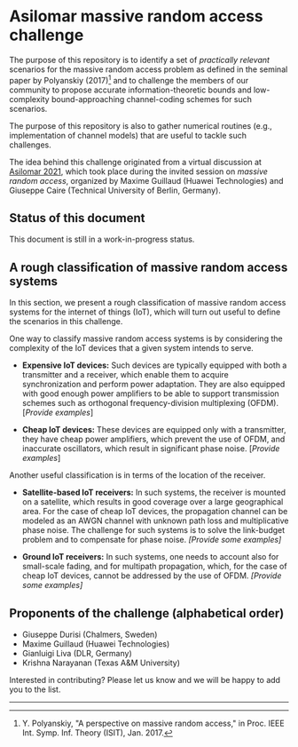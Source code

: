 # Asilomar massive random access challenge
The purpose of this repository is to identify a set of *practically relevant* scenarios for the massive random access problem as defined 
in the seminal paper by Polyanskiy (2017)[^1]  and to challenge the members of our community to propose accurate information-theoretic bounds and low-complexity
bound-approaching channel-coding schemes for such scenarios.

The purpose of this repository is also to gather numerical routines (e.g., implementation of channel models) that are useful to
tackle such challenges.

The idea behind this challenge originated from a virtual discussion at [Asilomar 2021](https://www.asilomarsscconf.org), which took place during the invited session on *massive random access*, organized by Maxime Guillaud (Huawei Technologies) and Giuseppe Caire (Technical University of Berlin, Germany).

## Status of this document
This document is still in a work-in-progress status.

## A rough classification of massive random access systems
In this section, we present a rough classification of massive random access systems for the internet of things (IoT), which will turn out useful to define the scenarios in this challenge.

One way to classify massive random access systems is by considering the complexity of the IoT devices that 
a given system intends to serve.

- **Expensive IoT devices:**
Such devices are typically equipped with both a transmitter and a receiver, which enable them to acquire synchronization and 
perform power adaptation. They are also equipped with good enough power amplifiers to be able to support transmission schemes such as orthogonal frequency-division multiplexing (OFDM).
[*Provide examples*]

- **Cheap IoT devices:**
These devices are equipped only with a transmitter, they have cheap power amplifiers, which prevent the use of OFDM, and inaccurate oscillators, which result in significant phase noise. 
[*Provide examples*]


Another useful classification is in terms of the location of the receiver.

- **Satellite-based IoT receivers:**
In such systems, the receiver is mounted on a satellite, which results in good coverage over a large geographical area.
For the case of cheap IoT devices, the propagation channel can be modeled as an AWGN channel with unknown path loss and multiplicative phase noise. The challenge for such systems is to solve the link-budget problem and to compensate for phase noise.
*[Provide some examples]*

- **Ground IoT receivers:**
In such systems, one needs to account also for small-scale fading, and for multipath propagation, which, for the case of cheap IoT devices, cannot be addressed by the use of OFDM.
*[Provide some examples]*





## Proponents of the challenge (alphabetical order)
- Giuseppe Durisi (Chalmers, Sweden)
- Maxime Guillaud (Huawei Technologies)
- Gianluigi Liva (DLR, Germany)
- Krishna Narayanan (Texas A&M University)

Interested in contributing? Please let us know and we will be happy to add you to the list. 

***	

[^1]: Y. Polyanskiy, "A perspective on massive random access," in Proc. IEEE Int. Symp. Inf. Theory (ISIT), Jan. 2017.
